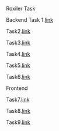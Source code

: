 Roxiler Task 

Backend 
Task 1.[link](https://github.com/suyogangaj21/Roxiler-task/blob/main/backend/src/controller/Task_01.ts)

Task2.[link](https://github.com/suyogangaj21/Roxiler-task/blob/main/backend/src/controller/Task_02.ts)

Task3.[link](https://github.com/suyogangaj21/Roxiler-task/blob/main/backend/src/controller/Task_03.ts)

Task4.[link](https://github.com/suyogangaj21/Roxiler-task/blob/main/backend/src/controller/Task_04.ts)

Task5.[link](https://github.com/suyogangaj21/Roxiler-task/blob/main/backend/src/controller/Task_05.ts)

Task6.[link](https://github.com/suyogangaj21/Roxiler-task/blob/main/backend/src/controller/Task_06.ts)

Frontend

Task7.[link](https://github.com/suyogangaj21/Roxiler-task/blob/main/frontend/src/components/Table.tsx)

Task8.[link](https://github.com/suyogangaj21/Roxiler-task/blob/main/frontend/src/components/Statistics.tsx)

Task9.[link](https://github.com/suyogangaj21/Roxiler-task/blob/main/frontend/src/components/BarGraph.tsx)
